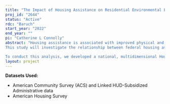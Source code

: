 ```yaml
---
title: "The Impact of Housing Assistance on Residential Environmental Exposures"
proj_id: "2644"
status: "Active"
rdc: "Baruch"
start_year: "2022"
end_year: ""
pi: "Catherine L Connolly"
abstract: "Housing assistance is associated with improved physical and mental health for children and adults and may impact health by improving housing quality and the residential environment. However, few studies have examined the impact of housing assistance on residential environmental exposures and their determinants, such as indoor and outdoor pollutant sources, product usage, resident activity patterns, and the design and maintenance of building systems. In addition, there are limited comprehensive measures of residential environmental exposures at the national level.
This study will investigate the relationship between federal housing assistance and residential environmental exposures. We hypothesize that residential environmental exposures will be significantly different between residents living in HUD-assisted housing programs and residents living in other types of low-income housing due to differences in: compliance with federal regulations and policies specific to public housing and privately-owned multifamily properties, management and maintenance practices, and physical attributes of the housing stock. 

To conduct this analysis, we developed a national, multidimensional Housing and Environmental Quality Index (HEQI) from the public American Housing Survey (AHS) based on questions about housing quality, physical infrastructure, indoor hazards, product usage, and resident satisfaction. Using the geocodes available in the restricted-use AHS files, we will examine the associations of the HEQI with neighborhood measures of ambient air pollution, socioeconomic, and environmental conditions. Information about HUD assistance program type in the restricted AHS files will allow for comparisons of mean HEQI scores by type of assistance, as well as across income levels, housing type, sociodemographic subgroups, and neighborhood conditions. We will run multivariable models to estimate the relative risks of having poor HEQI scores, overall and within each HEQI domain, between assisted and unassisted households. The proposed study will advance our research understanding of whether housing assistance is an effective tool for reducing socioeconomic inequalities in residential environmental exposures, with important implications for social, housing, and public health policy"
layout: project
---
```


**Datasets Used:**

  - American Community Survey (ACS) and Linked HUD-Subsidized Administrative data 
  - American Housing Survey 

